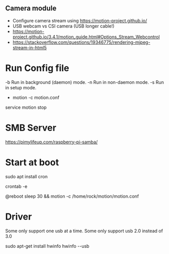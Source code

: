 ## Camera module

- Configure camera stream using https://motion-project.github.io/
- USB webcam vs CSI camera (USB longer cable!)
- https://motion-project.github.io/3.4.1/motion_guide.html#Options_Stream_Webcontrol
- https://stackoverflow.com/questions/19346775/rendering-mjpeg-stream-in-html5

# Run Config file

-b Run in background (daemon) mode.
-n Run in non-daemon mode.
-s Run in setup mode.

- motion -c motion.conf

service motion stop

# SMB Server

https://pimylifeup.com/raspberry-pi-samba/

# Start at boot

sudo apt install cron

crontab -e

@reboot sleep 30 && motion -c /home/rock/motion/motion.conf

# Driver

Some only support one usb at a time.
Some only support usb 2.0 instead of 3.0

sudo apt-get install hwinfo
hwinfo --usb
